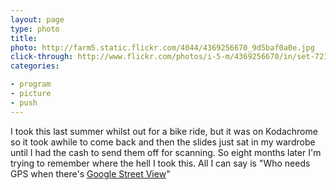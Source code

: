 ```yaml
---
layout: page
type: photo
title: 
photo: http://farm5.static.flickr.com/4044/4369256670_9d5baf0a0e.jpg
click-through: http://www.flickr.com/photos/i-5-m/4369256670/in/set-72157623338750353/
categories: 

- program
- picture
- push
---
```

I took this last summer whilst out for a bike ride, but it was on Kodachrome so it took awhile to come back and then the slides just sat in my wardrobe until I had the cash to send them off for scanning. So eight months later I'm trying to remember where the hell I took this. All I can say is "Who needs GPS when there's [Google Street View](http://maps.google.co.uk/maps?f=q&source=s_q&hl=en&geocode=&q=udny+station&sll=57.266978,-2.099762&sspn=0.011649,0.024848&ie=UTF8&hq=&hnear=Udny+Station,+Ellon,+Aberdeenshire,+United+Kingdom&ll=57.295452,-2.095771&spn=0.005866,0.012424&t=h&z=16&layer=c&cbll=57.295239,-2.096237&panoid=GOaXKaYjoVqQD_b2K57m0g&cbp=12,94.05,,0,3.29)"
